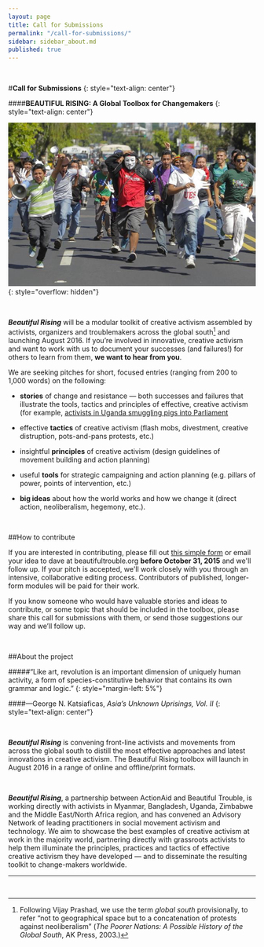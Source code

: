 ```yaml
---
layout: page
title: Call for Submissions
permalink: "/call-for-submissions/"
sidebar: sidebar_about.md
published: true
---
```




<br/>

#**Call for Submissions**
{: style="text-align: center"}

####**BEAUTIFUL RISING: A Global Toolbox for Changemakers**
{: style="text-align: center"}

<!-- What's going on with this image overflow? -->
![Activista El Salvador celebrates the 22nd anniversary of the peace agreement ending civil war and making way for democracy.](/assets/bg5.jpg)
{: style="overflow: hidden"}

<br/>

**_Beautiful Rising_** will be a modular toolkit of creative activism assembled by activists, organizers and troublemakers across the global south[^1] and launching August 2016. If you’re involved in innovative, creative activism and want to work with us to document your successes (and failures!) for others to learn from them, **we want to hear from you**.

We are seeking pitches for short, focused entries (ranging from 200 to 1,000 words) on the following:

* **stories** of change and resistance — both successes and failures that illustrate the tools, tactics and principles of effective, creative activism (for example, [activists in Uganda smuggling pigs into Parliament](http://www.aljazeera.com/news/africa/2014/06/uganda-students-smuggle-pigs-into-parliament-2014619135814262144.html)

* effective **tactics** of creative activism (flash mobs, divestment, creative distruption, pots-and-pans protests, etc.)

* insightful **principles** of creative activism (design guidelines of movement building and action planning)

* useful **tools** for strategic campaigning and action planning (e.g. pillars of power, points of intervention, etc.)

* **big ideas** about how the world works and how we change it (direct action, neoliberalism, hegemony, etc.).

<br/>

##How to contribute

If you are interested in contributing, please fill out [this simple form](https://docs.google.com/forms/d/1-XFgje3WdcbPexjJ3C_LeeHEFzl4HbTmA6cpqgxGeBc/viewform) or email your idea to dave at beautifultrouble.org **before October 31, 2015** and we'll follow up. If your pitch is accepted, we'll work closely with you through an intensive, collaborative editing process. Contributors of published, longer-form modules will be paid for their work.

If you know someone who would have valuable stories and ideas to contribute, or some topic that should be included in the toolbox, please share this call for submissions with them, or send those suggestions our way and we’ll follow up.

<br/>

##About the project

#####“Like art, revolution is an important dimension of uniquely human activity, a form of species-constitutive behavior that contains its own grammar and logic.”
{: style="margin-left: 5%"}

####—George N. Katsiaficas, *Asia’s Unknown Uprisings, Vol. II*
{: style="text-align: center"}

<br/>

**_Beautiful Rising_** is convening front-line activists and movements from across the global south to distill the most effective approaches and latest innovations in creative activism. The Beautiful Rising toolbox will launch in August 2016 in a range of online and offline/print formats.

<br/>

**_Beautiful Rising_**, a partnership between ActionAid and Beautiful Trouble, is working directly with activists in Myanmar, Bangladesh, Uganda, Zimbabwe and the Middle East/North Africa region, and has convened an Advisory Network of leading practitioners in social movement activism and technology. We aim to showcase the best examples of creative activism at work in the majority world, partnering directly with grassroots activists to help them illuminate the principles, practices and tactics of effective creative activism they have developed — and to disseminate the resulting toolkit to change-makers worldwide. 

---

<br/>

[^1]: Following Vijay Prashad, we use the term *global south* provisionally, to refer “not to geographical space but to a concatenation of protests against neoliberalism” (*The Poorer Nations: A Possible History of the Global South*, AK Press, 2003.)
